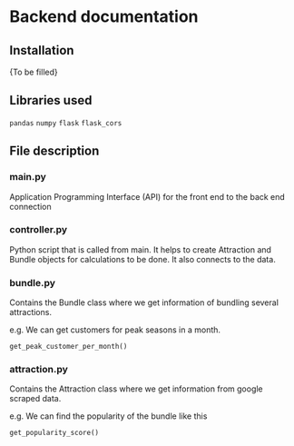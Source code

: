# Backend documentation

## Installation

{To be filled}

## Libraries used

`pandas`
`numpy`
`flask`
`flask_cors`

## File description

### main.py

Application Programming Interface (API) for the front end to the back end connection

### controller.py

Python script that is called from main. It helps to create Attraction and Bundle objects for calculations to be done. It also connects to the data.

### bundle.py

Contains the Bundle class where we get information of bundling several attractions. 

e.g. We can get customers for peak seasons in a month.

`get_peak_customer_per_month()`

### attraction.py

Contains the Attraction class where we get information from google scraped data.

e.g. We can find the popularity of the bundle like this

`get_popularity_score()`